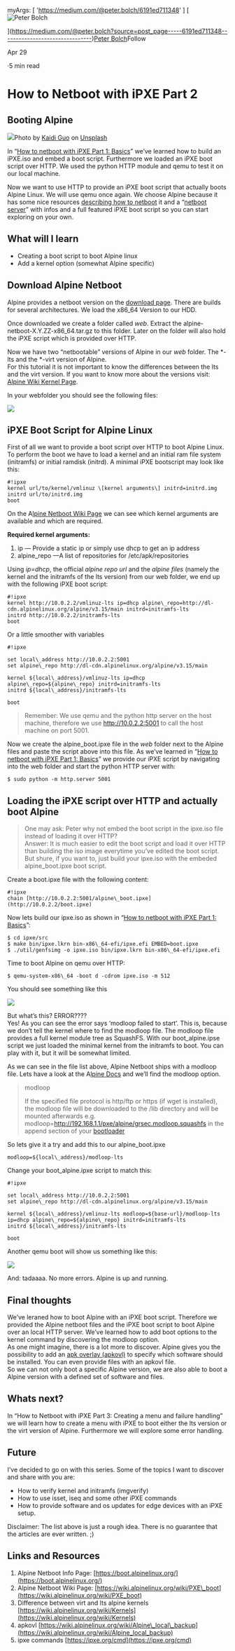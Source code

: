 myArgs:  [ 'https://medium.com/@peter.bolch/6191ed711348' ]
[![Peter Bolch](https://miro.medium.com/fit/c/96/96/1*Xi7nKjivvA-TQ_3iWg4S4w.jpeg)

](https://medium.com/@peter.bolch?source=post_page-----6191ed711348--------------------------------)[Peter Bolch](https://medium.com/@peter.bolch?source=post_page-----6191ed711348--------------------------------)Follow

Apr 29

·5 min read

How to Netboot with iPXE Part 2
===============================

Booting Alpine
--------------

![](https://miro.medium.com/max/1400/0*Im4HYlTDlK2AtpOM)Photo by [Kaidi Guo](https://unsplash.com/@kaidi_guo?utm_source=medium&utm_medium=referral) on [Unsplash](https://unsplash.com?utm_source=medium&utm_medium=referral)

In “[How to netboot with iPXE Part 1: Basics](https://medium.com/@peter.bolch/how-to-netboot-with-ipxe-6a41db514dee)” we’ve learned how to build an iPXE.iso and embed a boot script. Furthermore we loaded an iPXE boot script over HTTP. We used the python HTTP module and qemu to test it on our local machine.

Now we want to use HTTP to provide an iPXE boot script that actually boots Alpine Linux. We will use qemu once again. We choose Alpine because it has some nice resources [describing how to netboot](https://wiki.alpinelinux.org/wiki/PXE_boot) it and a “[netboot server](https://boot.alpinelinux.org/)” with infos and a full featured iPXE boot script so you can start exploring on your own.

What will I learn
-----------------

*   Creating a boot script to boot Alpine linux
*   Add a kernel option (somewhat Alpine specific)

Download Alpine Netboot
-----------------------

Alpine provides a netboot version on the [download page](https://alpinelinux.org/downloads/). There are builds for several architectures. We load the x86\_64 Version to our HDD.

Once downloaded we create a folder called _web_. Extract the alpine-netboot-X.Y.ZZ-x86\_64.tar.gz to this folder. Later on the folder will also hold the iPXE script which is provided over HTTP.

Now we have two “netbootable” versions of Alpine in our _web_ folder. The \*-lts and the \*-virt version of Alpine.  
For this tutorial it is not important to know the differences between the lts and the virt version. If you want to know more about the versions visit: [Alpine Wiki Kernel Page](https://wiki.alpinelinux.org/wiki/Kernels).

In your webfolder you should see the following files:

![](https://miro.medium.com/max/368/1*pEIL0qTQzkSs7M8-Zrg98g.png)

iPXE Boot Script for Alpine Linux
---------------------------------

First of all we want to provide a boot script over HTTP to boot Alpine Linux. To perform the boot we have to load a kernel and an initial ram file system (initramfs) or initial ramdisk (initrd). A minimal iPXE bootscript may look like this:

```
#!ipxe  
kernel url/to/kernel/vmlinuz \[kernel arguments\] initrd=initrd.img  
initrd url/to/initrd.img  
boot
```

On the A[lpine Netboot Wiki Page](https://wiki.alpinelinux.org/wiki/PXE_boot) we can see which kernel arguments are available and which are required.

**Required kernel arguments:**

1.  ip — Provide a static ip or simply use dhcp to get an ip address
2.  alpine\_repo —A list of repositories for /etc/apk/repositories

Using _ip=dhcp_, the official _alpine repo url_ and the _alpine files_ (namely the kernel and the initramfs of the lts version) from our web folder, we end up with the following iPXE boot script:

```
#!ipxe  
kernel http://10.0.2.2/vmlinuz-lts ip=dhcp alpine\_repo=http://dl-cdn.alpinelinux.org/alpine/v3.15/main initrd=initramfs-lts  
initrd http://10.0.2.2/initramfs-lts  
boot
```

Or a little smoother with variables

```
#!ipxe  
  
set local\_address http://10.0.2.2:5001  
set alpine\_repo http://dl-cdn.alpinelinux.org/alpine/v3.15/main  
  
kernel ${local\_address}/vmlinuz-lts ip=dhcp alpine\_repo=${alpine\_repo} initrd=initramfs-lts  
initrd ${local\_address}/initramfs-lts  
  
boot
```

> Remember: We use qemu and the python http server on the host machine, therefore we use http://10.0.2.2:5001 to call the host machine on port 5001.

Now we create the alpine\_boot.ipxe file in the _web_ folder next to the Alpine files and paste the script above into this file. As we’ve learned in “[How to netboot with iPXE Part 1: Basics](https://medium.com/@peter.bolch/how-to-netboot-with-ipxe-6a41db514dee)” we provide our iPXE script by navigating into the web folder and start the python HTTP server with:

```
$ sudo python -m http.server 5001
```

Loading the iPXE script over HTTP and actually boot Alpine
----------------------------------------------------------

> One may ask: Peter why not embed the boot script in the ipxe.iso file instead of loading it over HTTP?  
> Answer: It is much easier to edit the boot script and load it over HTTP than building the iso image everytime you’ve edited the boot script.  
> But shure, if you want to, just build your ipxe.iso with the embeded alpine\_boot.ipxe boot script.

Create a boot.ipxe file with the following content:

```
#!ipxe  
chain [http://10.0.2.2:5001/alpine\_boot.ipxe](http://10.0.2.2/boot.ipxe)
```

Now lets build our ipxe.iso as shown in “[How to netboot with iPXE Part 1: Basics](https://medium.com/@peter.bolch/how-to-netboot-with-ipxe-6a41db514dee)”:

```
$ cd ipxe/src  
$ make bin/ipxe.lkrn bin-x86\_64-efi/ipxe.efi EMBED=boot.ipxe  
$ ./util/genfsimg -o ipxe.iso bin/ipxe.lkrn bin-x86\_64-efi/ipxe.efi
```

Time to boot Alpine on qemu over HTTP:

```
$ qemu-system-x86\_64 -boot d -cdrom ipxe.iso -m 512
```

You should see something like this

![](https://miro.medium.com/max/1400/1*YWO9dXsAWfwsQJJJm5xXLQ.png)

But what’s this? ERROR????  
Yes! As you can see the error says ‘modloop failed to start’. This is, because we don’t tell the kernel where to find the modloop file. The modloop file provides a full kernel module tree as SquashFS. With our boot\_alpine.ipse script we just loaded the minimal kernel from the initramfs to boot. You can play with it, but it will be somewhat limited.

As we can see in the file list above, Alpine Netboot ships with a modloop file. Lets have a look at the A[lpine Docs](https://wiki.alpinelinux.org/wiki/PXE_boot) and we’ll find the modloop option.

> modloop
> 
> If the specified file protocol is http/ftp or https (if wget is installed), the modloop file will be downloaded to the /lib directory and will be mounted afterwards e.g. modloop=http://192.168.1.1/pxe/alpine/grsec.modloop.squashfs in the append section of your [bootloader](https://wiki.alpinelinux.org/wiki/Bootloaders)

So lets give it a try and add this to our alpine\_boot.ipxe

```
modloop=${local\_address}/modloop-lts
```

Change your boot\_alpine.ipxe script to match this:

```
#!ipxe  
  
set local\_address http://10.0.2.2:5001  
set alpine\_repo http://dl-cdn.alpinelinux.org/alpine/v3.15/main  
  
kernel ${local\_address}/vmlinuz-lts modloop=${base-url}/modloop-lts ip=dhcp alpine\_repo=${alpine\_repo} initrd=initramfs-lts  
initrd ${local\_address}/initramfs-lts  
  
boot
```

Another qemu boot will show us something like this:

![](https://miro.medium.com/max/1400/1*iIj6U8nhVSvvTyWsphb6dg.png)

And: tadaaaa. No more errors. Alpine is up and running.

Final thoughts
--------------

We’ve leraned how to boot Alpine with an iPXE boot script. Therefore we provided the Alpine netboot files and the iPXE boot script to boot Alpine over an local HTTP server. We’ve learned how to add boot options to the kernel command by discovering the modloop option.  
As one might imagine, there is a lot more to discover. Alpine gives you the possibility to add an [apk overlay (apkovl)](https://wiki.alpinelinux.org/wiki/Alpine_local_backup) to specify which software should be installed. You can even provide files with an apkovl file.  
So we can not only boot a specific Alpine version, we are also able to boot a Alpine version with a defined set of software and files.

Whats next?
-----------

In “How to Netboot with iPXE Part 3: Creating a menu and failure handling” we will learn how to create a menu with iPXE to boot either the lts version or the virt version of Alpine. Furthermore we will explore some error handling.

Future
------

I’ve decided to go on with this series. Some of the topics I want to discover and share with you are:

*   How to verify kernel and initramfs (imgverify)
*   How to use isset, iseq and some other iPXE commands
*   How to provide software and os updates for edge devices with an iPXE setup.

Disclaimer: The list above is just a rough idea. There is no guarantee that the articles are ever written. ;)

Links and Resources
-------------------

1.  Alpine Netboot Info Page: [https://boot.alpinelinux.org/](https://boot.alpinelinux.org/)
2.  Alpine Netboot Wiki Page: [https://wiki.alpinelinux.org/wiki/PXE\_boot](https://wiki.alpinelinux.org/wiki/PXE_boot)
3.  Difference between virt and lts alpine kernels [https://wiki.alpinelinux.org/wiki/Kernels](https://wiki.alpinelinux.org/wiki/Kernels)
4.  apkovl [https://wiki.alpinelinux.org/wiki/Alpine\_local\_backup](https://wiki.alpinelinux.org/wiki/Alpine_local_backup)
5.  ipxe commands [https://ipxe.org/cmd](https://ipxe.org/cmd)
